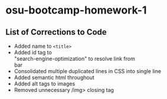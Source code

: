 # osu-bootcamp-homework-1

## List of Corrections to Code
- Added name to `<title>`
- Added id tag to <section> "search-engine-optimization" to resolve link from <nav> bar 
- Consolidated multiple duplicated lines in CSS into single line 
- Added semantic html throughout 
- Added alt tags to images 
- Removed unnecessary /img> closing tag
